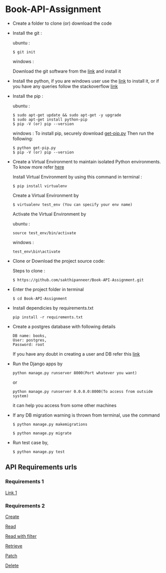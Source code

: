 # Book-API-Assignment

- Create a folder to clone (or) download the code
- Install the git :

    ubuntu :
    ```
    $ git init
    ```
    windows :

    Download the git software from the [link](https://git-scm.com/download/win) and install it


- Install the python, if you are windows user use the [link](https://www.python.org/downloads/) to install it, or if you have any queries follow the stackoverflow [link](https://stackoverflow.com/questions/21372637/installing-python-2-7-on-windows-8)

- Install the pip :

    ubuntu :
    ```
    $ sudo apt-get update && sudo apt-get -y upgrade
    $ sudo apt-get install python-pip
    $ pip -V (or) pip --version
    ```
    windows :
    To install pip, securely download [get-pip.py](https://bootstrap.pypa.io/get-pip.py)
    Then run the following:
    ```
    $ python get-pip.py
    $ pip -V (or) pip --version
    ```

- Create a Virtual Environment to maintain isolated Python environments. To know more refer [here](https://virtualenv.pypa.io/en/stable/)

    Install Virtual Environment by using this command in terminal :
    ```
    $ pip install virtualenv
    ```
    Create a Virtual Environment by
    ```
    $ virtualenv test_env (You can specify your env name)
    ```
    Activate the Virtual Environment by

    ubuntu :
    ```
    source test_env/bin/activate
    ```
    windows :
    ```
    test_env\bin\activate
    ```
- Clone or Download the project source code:

    Steps to clone :
    ```
    $ https://github.com/sakthipanneer/Book-API-Assignment.git
    ```
- Enter the project folder in terminal
    ```
    $ cd Book-API-Assignment
    ```
- Install dependicies by requirements.txt
    ```
    pip install -r requirements.txt
    ```
- Create a postgres database with following details
    ```
    DB name: books,
    User: postgres,
    Password: root
    ```
    If you have any doubt in creating a user and DB refer this [link](https://medium.com/coding-blocks/creating-user-database-and-adding-access-on-postgresql-8bfcd2f4a91e)
- Run the Django apps by
    ```
    python manage.py runserver 8000(Port whatever you want)
    ```
    or
    ```
    python manage.py runserver 0.0.0.0:8000(To access from outside system)
    ```
    it can help you access from some other machines
- If any DB migration warning is thrown from terminal, use the command
    ```
    $ python manage.py makemigrations

    $ python manage.py migrate
    ```
- Run test case by,
    ```
    $ python manage.py test
    ```



## API Requirements urls

### Requirements 1
[Link 1](http://localhost:8000/api/external-books/?name=Book)

### Requirements 2
[Create](http://localhost:8000/api/v1/books/)

[Read](http://localhost:8000/api/v1/books/)

[Read with filter](http://localhost:8000/api/v1/books?name=Book1)

[Retrieve](http://localhost:8000/api/v1/books/:id)

[Patch](http://localhost:8000/api/v1/books/:id)

[Delete](http://localhost:8000/api/v1/books/:id)

